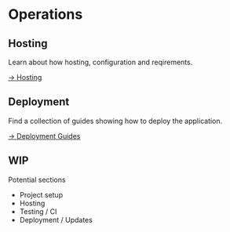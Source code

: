 # Operations <Badge text="new" type="info"/>

## Hosting

Learn about how hosting, configuration and reqirements.

[→ Hosting](./hosting/)

## Deployment

Find a collection of guides showing how to deploy the application.

[→ Deployment Guides](./deployment/)


## WIP

Potential sections

- Project setup
- Hosting
- Testing / CI
- Deployment / Updates

